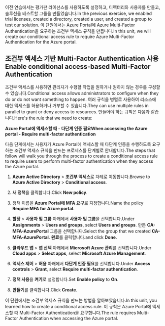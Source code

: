 <span data-ttu-id="c3716-101">이전 연습에서는 평가판 라이선스를 사용하도록 설정하고, 디렉터리와 사용자를 만들고, 솔루션을 테스트할 그룹을 만들었습니다.</span><span class="sxs-lookup"><span data-stu-id="c3716-101">In the previous exercise, we enabled trial licenses, created a directory, created a user, and created a group to test our solution.</span></span> <span data-ttu-id="c3716-102">이 단원에서는 Azure Portal에 Azure Multi-Factor Authentication을 요구하는 조건부 액세스 규칙을 만듭니다.</span><span class="sxs-lookup"><span data-stu-id="c3716-102">In this unit, we will create our conditional access rule to require Azure Multi-Factor Authentication for the Azure portal.</span></span>

## <a name="enable-conditional-access-based-multi-factor-authentication"></a><span data-ttu-id="c3716-103">조건부 액세스 기반 Multi-Factor Authentication 사용</span><span class="sxs-lookup"><span data-stu-id="c3716-103">Enable conditional access-based Multi-Factor Authentication</span></span>

<span data-ttu-id="c3716-104">조건부 액세스를 사용하면 관리자가 수행할 작업을 원하거나 원하지 않는 경우를 구성할 수 있습니다.</span><span class="sxs-lookup"><span data-stu-id="c3716-104">Conditional access allows administrators to configure when they do or do not want something to happen.</span></span> <span data-ttu-id="c3716-105">여러 규칙을 병렬로 사용하여 리소스에 대한 액세스를 허용하거나 거부할 수 있습니다.</span><span class="sxs-lookup"><span data-stu-id="c3716-105">They can use multiple rules in parallel to grant or deny access to resources.</span></span> <span data-ttu-id="c3716-106">만들어야 하는 규칙은 다음과 같습니다.</span><span class="sxs-lookup"><span data-stu-id="c3716-106">Here's the rule that we need to create:</span></span>

<span data-ttu-id="c3716-107">**Azure Portal에 액세스할 때 - 다단계 인증 필요**</span><span class="sxs-lookup"><span data-stu-id="c3716-107">**When accessing the Azure portal - Require multi-factor authentication**</span></span>

<span data-ttu-id="c3716-108">다음 단계에서는 사용자가 Azure Portal에 액세스할 때 다단계 인증을 수행하도록 요구하는 조건부 액세스 규칙을 만드는 프로세스를 단계별로 안내합니다.</span><span class="sxs-lookup"><span data-stu-id="c3716-108">The steps that follow will walk you through the process to create a conditional access rule to require users to perform multi-factor authentication when they access the Azure portal.</span></span>

1. <span data-ttu-id="c3716-109">**Azure Active Directory** > **조건부 액세스**로 차례로 이동합니다.</span><span class="sxs-lookup"><span data-stu-id="c3716-109">Browse to **Azure Active Directory** > **Conditional access**.</span></span>

1. <span data-ttu-id="c3716-110">**새 정책**을 클릭합니다.</span><span class="sxs-lookup"><span data-stu-id="c3716-110">Click **New policy**.</span></span>

1. <span data-ttu-id="c3716-111">정책 이름을 **Azure Portal에 MFA 요구**로 지정합니다.</span><span class="sxs-lookup"><span data-stu-id="c3716-111">Name the policy **Require MFA for Azure portal**.</span></span>

1. <span data-ttu-id="c3716-112">**할당** > **사용자 및 그룹** 아래에서 **사용자 및 그룹**을 선택합니다.</span><span class="sxs-lookup"><span data-stu-id="c3716-112">Under **Assignments** > **Users and groups**, select **Users and groups**.</span></span> <span data-ttu-id="c3716-113">만든 **CA-MFA-AzurePortal** 그룹을 선택합니다.</span><span class="sxs-lookup"><span data-stu-id="c3716-113">Select the group that we created **CA-MFA-AzurePortal**.</span></span> <span data-ttu-id="c3716-114">**완료**를 클릭합니다.</span><span class="sxs-lookup"><span data-stu-id="c3716-114">and click **Done**.</span></span>

1. <span data-ttu-id="c3716-115">**클라우드 앱** > **앱 선택** 아래에서 **Microsoft Azure 관리**를 선택합니다.</span><span class="sxs-lookup"><span data-stu-id="c3716-115">Under **Cloud apps** > **Select apps**, select **Microsoft Azure Management**.</span></span>

1. <span data-ttu-id="c3716-116">**액세스 제어** > **허용** 아래에서 **다단계 인증 필요**를 선택합니다.</span><span class="sxs-lookup"><span data-stu-id="c3716-116">Under **Access controls** > **Grant**, select **Require multi-factor authentication**.</span></span>

1. <span data-ttu-id="c3716-117">**정책 사용**을 **켜기**로 설정합니다.</span><span class="sxs-lookup"><span data-stu-id="c3716-117">Set **Enable policy** to **On**.</span></span>

1. <span data-ttu-id="c3716-118">**만들기**를 클릭합니다.</span><span class="sxs-lookup"><span data-stu-id="c3716-118">Click **Create**.</span></span>

<span data-ttu-id="c3716-119">이 단원에서는 조건부 액세스 규칙을 만드는 방법을 알아보았습니다.</span><span class="sxs-lookup"><span data-stu-id="c3716-119">In this unit, you learned how to create a conditional access rule.</span></span> <span data-ttu-id="c3716-120">이 규칙은 Azure Portal에 액세스할 때 Multi-Factor Authentication을 요구합니다.</span><span class="sxs-lookup"><span data-stu-id="c3716-120">The rule requires Multi-Factor Authentication when accessing the Azure portal.</span></span>